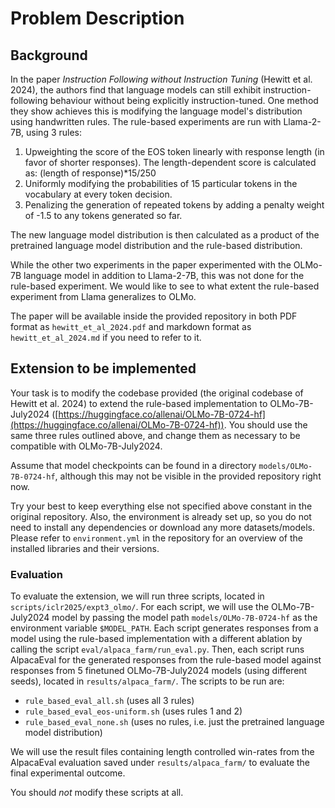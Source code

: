 # Problem Description

## Background
In the paper *Instruction Following without Instruction Tuning* (Hewitt et al. 2024), the authors find that language models can still exhibit instruction-following behaviour without being explicitly instruction-tuned. One method they show achieves this is modifying the language model's distribution using handwritten rules. The rule-based experiments are run with Llama-2-7B, using 3 rules:

1. Upweighting the score of the EOS token linearly with response length (in favor of shorter responses). The length-dependent score is calculated as: (length of response)*15/250
2. Uniformly modifying the probabilities of 15 particular tokens in the vocabulary at every token decision.
3. Penalizing the generation of repeated tokens by adding a penalty weight of -1.5 to any tokens generated so far.

The new language model distribution is then calculated as a product of the pretrained language model distribution and the rule-based distribution.

While the other two experiments in the paper experimented with the OLMo-7B language model in addition to Llama-2-7B, this was not done for the rule-based experiment. We would like to see to what extent the rule-based experiment from Llama generalizes to OLMo.

The paper will be available inside the provided repository in both PDF format as `hewitt_et_al_2024.pdf` and markdown format as `hewitt_et_al_2024.md` if you need to refer to it.

## Extension to be implemented
Your task is to modify the codebase provided (the original codebase of Hewitt et al. 2024) to extend the rule-based implementation to OLMo-7B-July2024 ([https://huggingface.co/allenai/OLMo-7B-0724-hf](https://huggingface.co/allenai/OLMo-7B-0724-hf)). You should use the same three rules outlined above, and change them as necessary to be compatible with OLMo-7B-July2024.

Assume that model checkpoints can be found in a directory `models/OLMo-7B-0724-hf`, although this may not be visible in the provided repository right now.

Try your best to keep everything else not specified above constant in the original repository. Also, the environment is already set up, so you do not need to install any dependencies or download any more datasets/models. Please refer to `environment.yml` in the repository for an overview of the installed libraries and their versions.

### Evaluation
To evaluate the extension, we will run three scripts, located in `scripts/iclr2025/expt3_olmo/`. For each script, we will use the OLMo-7B-July2024 model by passing the model path `models/OLMo-7B-0724-hf` as the environment variable `$MODEL_PATH`. Each script generates responses from a model using the rule-based implementation with a different ablation by calling the script `eval/alpaca_farm/run_eval.py`. Then, each script runs AlpacaEval for the generated responses from the rule-based model against responses from 5 finetuned OLMo-7B-July2024 models (using different seeds), located in `results/alpaca_farm/`. The scripts to be run are:

- `rule_based_eval_all.sh` (uses all 3 rules)
- `rule_based_eval_eos-uniform.sh` (uses rules 1 and 2)
- `rule_based_eval_none.sh` (uses no rules, i.e. just the pretrained language model distribution)

We will use the result files containing length controlled win-rates from the AlpacaEval evaluation saved under `results/alpaca_farm/` to evaluate the final experimental outcome.

You should *not* modify these scripts at all.